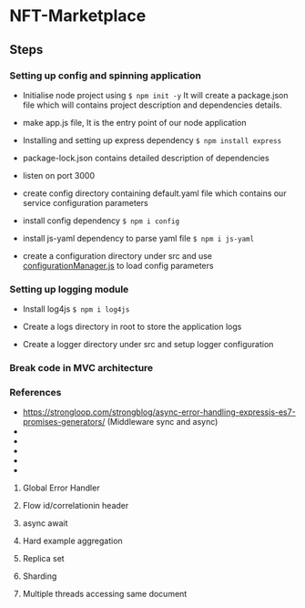 # NFT-Marketplace

## Steps

### Setting up config and spinning application

- Initialise node project using 
 `$ npm init -y` 
It will create a package.json file which will contains project description and dependencies details.

- make app.js file, It is the entry point of our node application

- Installing and setting up express dependency
 `$ npm install express` 

- package-lock.json contains detailed description of dependencies

- listen on port 3000

- create config directory containing default.yaml file which contains our service configuration parameters

- install config dependency
 `$ npm i config`

- install js-yaml dependency to parse yaml file
 `$ npm i js-yaml`

- create a configuration directory under src and use [configurationManager.js](./src/configuration/configurationManager.js) to load config parameters 

### Setting up logging module

- Install log4js `$ npm i log4js`

- Create a logs directory in root to store the application logs

- Create a logger directory under src and setup logger configuration


### Break code in MVC architecture 




### References
- https://strongloop.com/strongblog/async-error-handling-expressjs-es7-promises-generators/   (Middleware sync and async)
- 
- 
- 
- 
- 


1. Global Error Handler

2. Flow id/correlationin header

3. async await

4. Hard example aggregation

5. Replica set

6. Sharding

7. Multiple threads accessing same document
